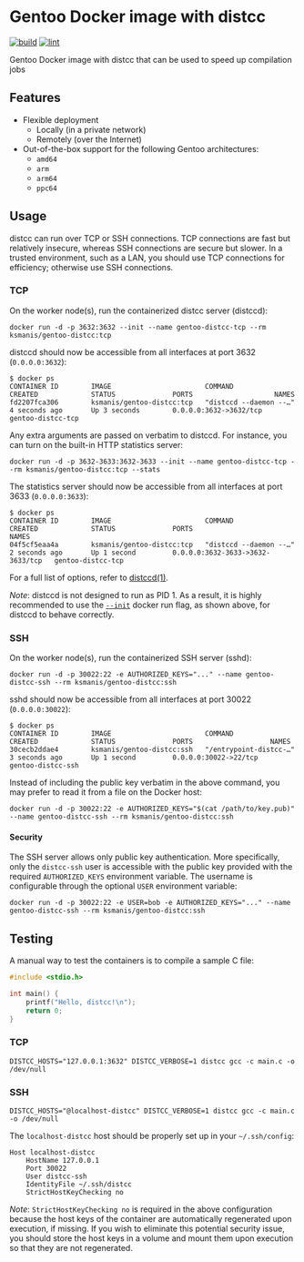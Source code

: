 # Gentoo Docker image with distcc
[![build](https://github.com/KSmanis/docker-gentoo-distcc/workflows/build/badge.svg)](https://github.com/KSmanis/docker-gentoo-distcc/actions?workflow=build)
[![lint](https://github.com/KSmanis/docker-gentoo-distcc/workflows/lint/badge.svg)](https://github.com/KSmanis/docker-gentoo-distcc/actions?workflow=lint)

Gentoo Docker image with distcc that can be used to speed up compilation jobs

## Features
 * Flexible deployment
   * Locally (in a private network)
   * Remotely (over the Internet)
 * Out-of-the-box support for the following Gentoo architectures:
   * `amd64`
   * `arm`
   * `arm64`
   * `ppc64`

## Usage
distcc can run over TCP or SSH connections. TCP connections are fast but relatively insecure, whereas SSH connections are secure but slower. In a trusted environment, such as a LAN, you should use TCP connections for efficiency; otherwise use SSH connections.

### TCP
On the worker node(s), run the containerized distcc server (distccd):
```shell
docker run -d -p 3632:3632 --init --name gentoo-distcc-tcp --rm ksmanis/gentoo-distcc:tcp
```

distccd should now be accessible from all interfaces at port 3632 (`0.0.0.0:3632`):
```shell
$ docker ps
CONTAINER ID        IMAGE                       COMMAND                  CREATED             STATUS              PORTS                    NAMES
fd2207fca306        ksmanis/gentoo-distcc:tcp   "distccd --daemon --…"   4 seconds ago       Up 3 seconds        0.0.0.0:3632->3632/tcp   gentoo-distcc-tcp
```

Any extra arguments are passed on verbatim to distccd. For instance, you can turn on the built-in HTTP statistics server:
```shell
docker run -d -p 3632-3633:3632-3633 --init --name gentoo-distcc-tcp --rm ksmanis/gentoo-distcc:tcp --stats
```

The statistics server should now be accessible from all interfaces at port 3633 (`0.0.0.0:3633`):
```shell
$ docker ps
CONTAINER ID        IMAGE                       COMMAND                  CREATED             STATUS              PORTS                              NAMES
04f5cf5eaa4a        ksmanis/gentoo-distcc:tcp   "distccd --daemon --…"   2 seconds ago       Up 1 second         0.0.0.0:3632-3633->3632-3633/tcp   gentoo-distcc-tcp
```

For a full list of options, refer to [distccd(1)](https://linux.die.net/man/1/distccd).

*Note*: distccd is not designed to run as PID 1. As a result, it is highly recommended to use the [`--init`](https://docs.docker.com/engine/reference/run/#specify-an-init-process) docker run flag, as shown above, for distccd to behave correctly.

### SSH
On the worker node(s), run the containerized SSH server (sshd):
```shell
docker run -d -p 30022:22 -e AUTHORIZED_KEYS="..." --name gentoo-distcc-ssh --rm ksmanis/gentoo-distcc:ssh
```

sshd should now be accessible from all interfaces at port 30022 (`0.0.0.0:30022`):
```shell
$ docker ps
CONTAINER ID        IMAGE                       COMMAND                  CREATED             STATUS              PORTS                   NAMES
30cecb2ddae4        ksmanis/gentoo-distcc:ssh   "/entrypoint-distcc-…"   3 seconds ago       Up 1 second         0.0.0.0:30022->22/tcp   gentoo-distcc-ssh
```

Instead of including the public key verbatim in the above command, you may prefer to read it from a file on the Docker host:
```shell
docker run -d -p 30022:22 -e AUTHORIZED_KEYS="$(cat /path/to/key.pub)" --name gentoo-distcc-ssh --rm ksmanis/gentoo-distcc:ssh
```

#### Security
The SSH server allows only public key authentication. More specifically, only the `distcc-ssh` user is accessible with the public key provided with the required `AUTHORIZED_KEYS` environment variable. The username is configurable through the optional `USER` environment variable:
```shell
docker run -d -p 30022:22 -e USER=bob -e AUTHORIZED_KEYS="..." --name gentoo-distcc-ssh --rm ksmanis/gentoo-distcc:ssh
```

## Testing
A manual way to test the containers is to compile a sample C file:
```c
#include <stdio.h>

int main() {
    printf("Hello, distcc!\n");
    return 0;
}
```

### TCP
```shell
DISTCC_HOSTS="127.0.0.1:3632" DISTCC_VERBOSE=1 distcc gcc -c main.c -o /dev/null
```

### SSH
```shell
DISTCC_HOSTS="@localhost-distcc" DISTCC_VERBOSE=1 distcc gcc -c main.c -o /dev/null
```

The `localhost-distcc` host should be properly set up in your `~/.ssh/config`:
```
Host localhost-distcc
    HostName 127.0.0.1
    Port 30022
    User distcc-ssh
    IdentityFile ~/.ssh/distcc
    StrictHostKeyChecking no
```

*Note*: `StrictHostKeyChecking no` is required in the above configuration because the host keys of the container are automatically regenerated upon execution, if missing. If you wish to eliminate this potential security issue, you should store the host keys in a volume and mount them upon execution so that they are not regenerated.

